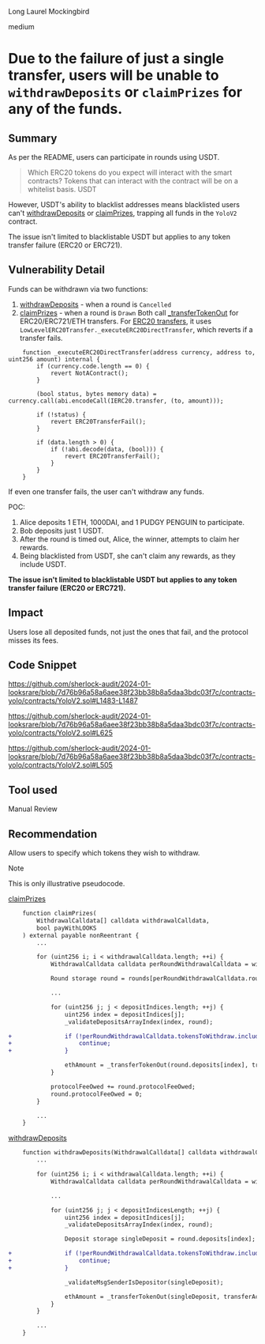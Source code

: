 Long Laurel Mockingbird

medium

# Due to the failure of just a single transfer, users will be unable to `withdrawDeposits` or `claimPrizes` for any of the funds.

## Summary
As per the README, users can participate in rounds using USDT.
> Which ERC20 tokens do you expect will interact with the smart contracts?
Tokens that can interact with the contract will be on a whitelist basis.
USDT

However, USDT's ability to blacklist addresses means blacklisted users can't [withdrawDeposits](https://github.com/sherlock-audit/2024-01-looksrare/blob/7d76b96a58a6aee38f23bb38b8a5daa3bdc03f7c/contracts-yolo/contracts/YoloV2.sol#L598) or [claimPrizes](https://github.com/sherlock-audit/2024-01-looksrare/blob/7d76b96a58a6aee38f23bb38b8a5daa3bdc03f7c/contracts-yolo/contracts/YoloV2.sol#L473), trapping all funds in the `YoloV2` contract.

The issue isn't limited to blacklistable USDT but applies to any token transfer failure (ERC20 or ERC721).

## Vulnerability Detail
Funds can be withdrawn via two functions:
1. [withdrawDeposits](https://github.com/sherlock-audit/2024-01-looksrare/blob/7d76b96a58a6aee38f23bb38b8a5daa3bdc03f7c/contracts-yolo/contracts/YoloV2.sol#L598) - when a round is `Cancelled`
2. [claimPrizes](https://github.com/sherlock-audit/2024-01-looksrare/blob/7d76b96a58a6aee38f23bb38b8a5daa3bdc03f7c/contracts-yolo/contracts/YoloV2.sol#L473) - when a round is `Drawn`
Both call [_transferTokenOut](https://github.com/sherlock-audit/2024-01-looksrare/blob/7d76b96a58a6aee38f23bb38b8a5daa3bdc03f7c/contracts-yolo/contracts/YoloV2.sol#L1463) for ERC20/ERC721/ETH transfers. For [ERC20 transfers](https://github.com/sherlock-audit/2024-01-looksrare/blob/7d76b96a58a6aee38f23bb38b8a5daa3bdc03f7c/contracts-yolo/contracts/YoloV2.sol#L1478-L1492), it uses `LowLevelERC20Transfer._executeERC20DirectTransfer`, which reverts if a transfer fails.
```solidity
    function _executeERC20DirectTransfer(address currency, address to, uint256 amount) internal {
        if (currency.code.length == 0) {
            revert NotAContract();
        }

        (bool status, bytes memory data) = currency.call(abi.encodeCall(IERC20.transfer, (to, amount)));

        if (!status) {
            revert ERC20TransferFail();
        }

        if (data.length > 0) {
            if (!abi.decode(data, (bool))) {
                revert ERC20TransferFail();
            }
        }
    }
```
If even one transfer fails, the user can't withdraw any funds.

POC:
1. Alice deposits 1 ETH, 1000DAI, and 1 PUDGY PENGUIN to participate.
2. Bob deposits just 1 USDT.
3. After the round is timed out, Alice, the winner, attempts to claim her rewards.
4. Being blacklisted from USDT, she can't claim any rewards, as they include USDT.

__The issue isn't limited to blacklistable USDT but applies to any token transfer failure (ERC20 or ERC721).__

## Impact
Users lose all deposited funds, not just the ones that fail, and the protocol misses its fees.

## Code Snippet
https://github.com/sherlock-audit/2024-01-looksrare/blob/7d76b96a58a6aee38f23bb38b8a5daa3bdc03f7c/contracts-yolo/contracts/YoloV2.sol#L1483-L1487

https://github.com/sherlock-audit/2024-01-looksrare/blob/7d76b96a58a6aee38f23bb38b8a5daa3bdc03f7c/contracts-yolo/contracts/YoloV2.sol#L625

https://github.com/sherlock-audit/2024-01-looksrare/blob/7d76b96a58a6aee38f23bb38b8a5daa3bdc03f7c/contracts-yolo/contracts/YoloV2.sol#L505

## Tool used
Manual Review

## Recommendation

Allow users to specify which tokens they wish to withdraw.

> [!NOTE]  
> This is only illustrative pseudocode.

[claimPrizes](https://github.com/sherlock-audit/2024-01-looksrare/blob/7d76b96a58a6aee38f23bb38b8a5daa3bdc03f7c/contracts-yolo/contracts/YoloV2.sol#L473)
```diff
    function claimPrizes(
        WithdrawalCalldata[] calldata withdrawalCalldata,
        bool payWithLOOKS
    ) external payable nonReentrant {
        ...

        for (uint256 i; i < withdrawalCalldata.length; ++i) {
            WithdrawalCalldata calldata perRoundWithdrawalCalldata = withdrawalCalldata[i];

            Round storage round = rounds[perRoundWithdrawalCalldata.roundId];

            ...

            for (uint256 j; j < depositIndices.length; ++j) {
                uint256 index = depositIndices[j];
                _validateDepositsArrayIndex(index, round);

+               if (!perRoundWithdrawalCalldata.tokensToWithdraw.includes(round.deposits[index].tokenAddress)) {
+                   continue;
+               }

                ethAmount = _transferTokenOut(round.deposits[index], transferAccumulator, ethAmount);
            }

            protocolFeeOwed += round.protocolFeeOwed;
            round.protocolFeeOwed = 0;
        }

        ...
    }
```

[withdrawDeposits](https://github.com/sherlock-audit/2024-01-looksrare/blob/7d76b96a58a6aee38f23bb38b8a5daa3bdc03f7c/contracts-yolo/contracts/YoloV2.sol#L598)
```diff
    function withdrawDeposits(WithdrawalCalldata[] calldata withdrawalCalldata) external nonReentrant {
        ...

        for (uint256 i; i < withdrawalCalldata.length; ++i) {
            WithdrawalCalldata calldata perRoundWithdrawalCalldata = withdrawalCalldata[i];

            ...

            for (uint256 j; j < depositIndicesLength; ++j) {
                uint256 index = depositIndices[j];
                _validateDepositsArrayIndex(index, round);

                Deposit storage singleDeposit = round.deposits[index];

+               if (!perRoundWithdrawalCalldata.tokensToWithdraw.includes(singleDeposit.tokenAddress)) {
+                   continue;
+               }

                _validateMsgSenderIsDepositor(singleDeposit);

                ethAmount = _transferTokenOut(singleDeposit, transferAccumulator, ethAmount);
            }
        }

        ...
    }
```